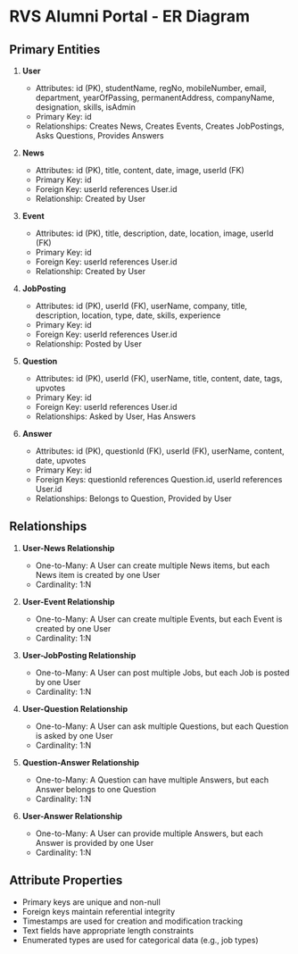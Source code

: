 
# RVS Alumni Portal - ER Diagram

## Primary Entities

1. **User**
   - Attributes: id (PK), studentName, regNo, mobileNumber, email, department, yearOfPassing, permanentAddress, companyName, designation, skills, isAdmin
   - Primary Key: id
   - Relationships: Creates News, Creates Events, Creates JobPostings, Asks Questions, Provides Answers

2. **News**
   - Attributes: id (PK), title, content, date, image, userId (FK)
   - Primary Key: id
   - Foreign Key: userId references User.id
   - Relationship: Created by User

3. **Event**
   - Attributes: id (PK), title, description, date, location, image, userId (FK)
   - Primary Key: id
   - Foreign Key: userId references User.id
   - Relationship: Created by User

4. **JobPosting**
   - Attributes: id (PK), userId (FK), userName, company, title, description, location, type, date, skills, experience
   - Primary Key: id
   - Foreign Key: userId references User.id
   - Relationship: Posted by User

5. **Question**
   - Attributes: id (PK), userId (FK), userName, title, content, date, tags, upvotes
   - Primary Key: id
   - Foreign Key: userId references User.id
   - Relationships: Asked by User, Has Answers

6. **Answer**
   - Attributes: id (PK), questionId (FK), userId (FK), userName, content, date, upvotes
   - Primary Key: id
   - Foreign Keys: questionId references Question.id, userId references User.id
   - Relationships: Belongs to Question, Provided by User

## Relationships

1. **User-News Relationship**
   - One-to-Many: A User can create multiple News items, but each News item is created by one User
   - Cardinality: 1:N

2. **User-Event Relationship**
   - One-to-Many: A User can create multiple Events, but each Event is created by one User
   - Cardinality: 1:N

3. **User-JobPosting Relationship**
   - One-to-Many: A User can post multiple Jobs, but each Job is posted by one User
   - Cardinality: 1:N

4. **User-Question Relationship**
   - One-to-Many: A User can ask multiple Questions, but each Question is asked by one User
   - Cardinality: 1:N

5. **Question-Answer Relationship**
   - One-to-Many: A Question can have multiple Answers, but each Answer belongs to one Question
   - Cardinality: 1:N

6. **User-Answer Relationship**
   - One-to-Many: A User can provide multiple Answers, but each Answer is provided by one User
   - Cardinality: 1:N

## Attribute Properties
- Primary keys are unique and non-null
- Foreign keys maintain referential integrity
- Timestamps are used for creation and modification tracking
- Text fields have appropriate length constraints
- Enumerated types are used for categorical data (e.g., job types)
